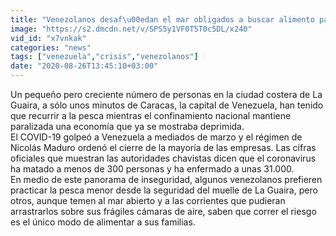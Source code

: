 ```yaml
---
title: "Venezolanos desaf\u00edan el mar obligados a buscar alimento para sobrevivir la crisis"
image: "https://s2.dmcdn.net/v/SPS5y1VF0T5T0c5DL/x240"
vid_id: "x7vnkak"
categories: "news"
tags: ["venezuela","crisis","venezolanos"]
date: "2020-08-26T13:45:10+03:00"
---
```

Un pequeño pero creciente número de personas en la ciudad costera de La Guaira, a sólo unos minutos de Caracas, la capital de Venezuela, han tenido que recurrir a la pesca mientras el confinamiento nacional mantiene paralizada una economía que ya se mostraba deprimida.  <br>El COVID-19 golpeó a Venezuela a mediados de marzo y el régimen de Nicolás Maduro ordenó el cierre de la mayoría de las empresas. Las cifras oficiales que muestran las autoridades chavistas dicen que el coronavirus ha matado a menos de 300 personas y ha enfermado a unas 31.000.  <br>En medio de este panorama de inseguridad, algunos venezolanos prefieren practicar la pesca menor desde la seguridad del muelle de La Guaira, pero otros, aunque temen al mar abierto y a las corrientes que pudieran arrastrarlos sobre sus frágiles cámaras de aire, saben que correr el riesgo es el único modo de alimentar a sus familias.
